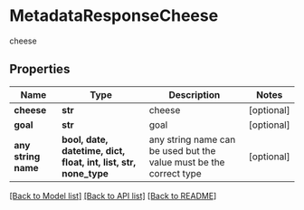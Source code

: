# MetadataResponseCheese

cheese

## Properties
Name | Type | Description | Notes
------------ | ------------- | ------------- | -------------
**cheese** | **str** | cheese | [optional] 
**goal** | **str** | goal | [optional] 
**any string name** | **bool, date, datetime, dict, float, int, list, str, none_type** | any string name can be used but the value must be the correct type | [optional]

[[Back to Model list]](../README.md#documentation-for-models) [[Back to API list]](../README.md#documentation-for-api-endpoints) [[Back to README]](../README.md)


